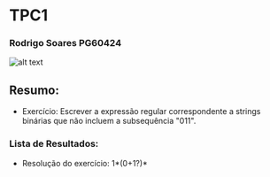 # TPC1

### Rodrigo Soares PG60424

![alt text](<Imagem Linkedin recortada.jpg>)

## Resumo:

- Exercício: Escrever a expressão regular correspondente a strings binárias que não incluem a subsequência "011".

### Lista de Resultados:

- Resolução do exercício: 1*(0+1?)*